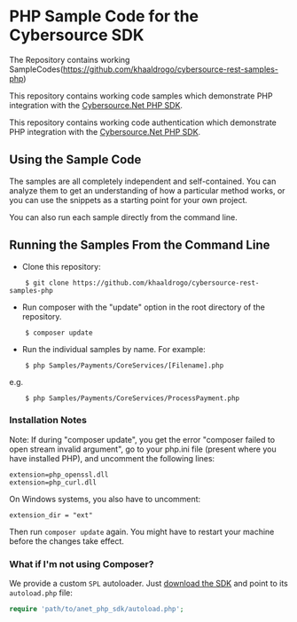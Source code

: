 # PHP Sample Code for the Cybersource SDK
The Repository contains working SampleCodes(https://github.com/khaaldrogo/cybersource-rest-samples-php)

This repository contains working code samples which demonstrate PHP integration with the [Cybersource.Net PHP SDK](https://github.com/khaaldrogo/sdk-php).

This repository contains working code authentication which demonstrate PHP integration with the [Cybersource.Net PHP SDK](https://github.com/khaaldrogo/authentication-sdk-php).



## Using the Sample Code

The samples are all completely independent and self-contained. You can analyze them to get an understanding of how a particular method works, or you can use the snippets as a starting point for your own project.

You can also run each sample directly from the command line.

## Running the Samples From the Command Line
* Clone this repository:
```
    $ git clone https://github.com/khaaldrogo/cybersource-rest-samples-php
```
* Run composer with the "update" option in the root directory of the repository.
```
    $ composer update
```
* Run the individual samples by name. For example:
```
    $ php Samples/Payments/CoreServices/[Filename].php
```
e.g.
```
    $ php Samples/Payments/CoreServices/ProcessPayment.php
```

### Installation Notes
Note: If during "composer update", you get the error "composer failed to open stream invalid argument", go to your php.ini file (present where you have installed PHP), and uncomment the following lines:
```
extension=php_openssl.dll
extension=php_curl.dll
```
On Windows systems, you also have to uncomment:
```
extension_dir = "ext"
```
Then run `composer update` again. You might have to restart your machine before the changes take effect.

### What if I'm not using Composer?
We provide a custom `SPL` autoloader. Just [download the SDK](https://github.com/CybersourceNet/sdk-php/releases) and point to its `autoload.php` file:

```php
require 'path/to/anet_php_sdk/autoload.php';
```
